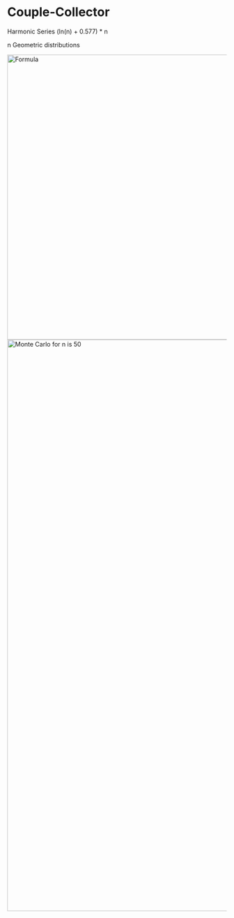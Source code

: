 # Couple-Collector
Harmonic Series
(ln(n) + 0.577) * n

n Geometric distributions

<img width="655" alt="Formula" src="https://github.com/andrewchan868/Couple-Collector/assets/66477660/81eef648-2411-46c4-bff6-c5a6630e5f6e">
<img width="1314" alt="Monte Carlo for n is 50" src="https://github.com/andrewchan868/Couple-Collector/assets/66477660/94b151ce-c14a-4d4a-bbe3-9e0eeb9c7544">
